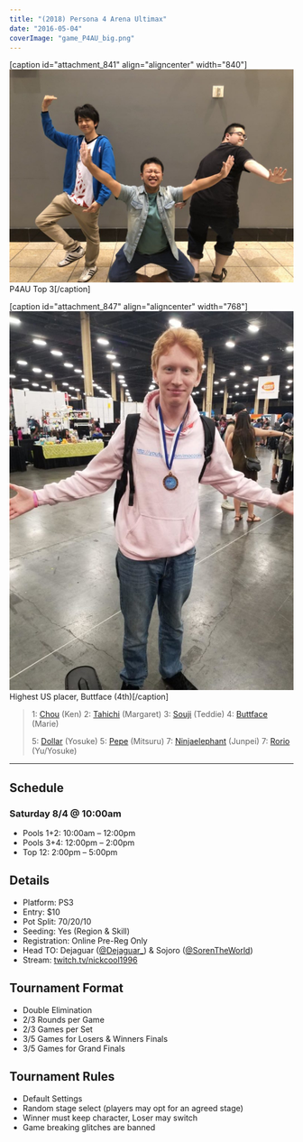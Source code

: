 ```yaml
---
title: "(2018) Persona 4 Arena Ultimax"
date: "2016-05-04"
coverImage: "game_P4AU_big.png"
---
```


\[caption id="attachment\_841" align="aligncenter" width="840"\]![P4AU Top 3](/uploads/P4AU-Top-3-1024x768.jpg) P4AU Top 3\[/caption\]

\[caption id="attachment\_847" align="aligncenter" width="768"\]![Highest US placer, Buttface (4th)](/uploads/XZDk6CJT-768x1024.jpg) Highest US placer, Buttface (4th)\[/caption\]

> 1: [Chou](https://twitter.com/cho_NP3228) (Ken) 2: [Tahichi](https://twitter.com/tahichi0814) (Margaret) 3: [Souji](https://twitter.com/soujif91) (Teddie) 4: [Buttface](https://twitter.com/the_buttface) (Marie)
> 
> 5: [Dollar](https://twitter.com/dollarstored) (Yosuke) 5: [Pepe](https://twitter.com/pepe_persona) (Mitsuru) 7: [Ninjaelephant](https://twitter.com/Ninjaelephant31) (Junpei) 7: [Rorio](https://twitter.com/robertwataru) (Yu/Yosuke)

* * *

## Schedule

### Saturday 8/4 @ 10:00am

- Pools 1+2: 10:00am – 12:00pm
- Pools 3+4: 12:00pm – 2:00pm
- Top 12: 2:00pm – 5:00pm

## Details

- Platform: PS3
- Entry: $10
- Pot Split: 70/20/10
- Seeding: Yes (Region & Skill)
- Registration: Online Pre-Reg Only
- Head TO: Dejaguar ([@Dejaguar\_](https://twitter.com/dejaguar_)) & Sojoro ([@SorenTheWorld](https://twitter.com/SorenTheWorld))
- Stream: [twitch.tv/nickcool1996](https://twitch.tv/nickcool1996)

## Tournament Format

- Double Elimination
- 2/3 Rounds per Game
- 2/3 Games per Set
- 3/5 Games for Losers & Winners Finals
- 3/5 Games for Grand Finals

## Tournament Rules

- Default Settings
- Random stage select (players may opt for an agreed stage)
- Winner must keep character, Loser may switch
- Game breaking glitches are banned
